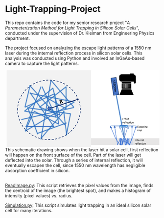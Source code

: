 # Light-Trapping-Project
This repo contains the code for my senior research project "_A Parameterization Method for Light Trapping in Silicon Solar Cells_", conducted under the supervision of Dr. Kleiman from Engineering Physics department.

The project focused on analyzing the escape light patterns of a 1550 nm laser during the internal reflection process in silicon solar cells. This analysis was conducted using Python and involved an InGaAs-based camera to capture the light patterns.

<img src = "Imges/Methodology_2.png" height = 250 align = "right">
<img src = "Imges/Methodology_1.png" height = 250 align = "right">
This schematic drawing shows when the laser hit a solar cell, first reflection will happen on the front surface of the cell. Part of the laser will get deflected into the solar. Through a series of internal reflection, it will eventually escapen the cell, since 1550 nm wavelength has negligible absorption coefficient in silicon.<br><br>

[ReadImage.py](ReadImage.py): This script retrieves the pixel values from the image, finds the centroid of the image (the brightest spot), and makes a histogram of intensity (pixel values) vs. radius.

[Simulation.py](Simulation.py): This script simulates light trapping in an ideal silicon solar cell for many iterations.


